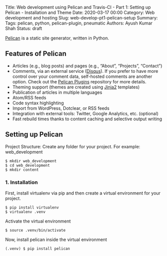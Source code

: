Title: Web development using Pelican and Travis-CI - Part 1: Setting up Pelican - Installation and Theme
Date: 2020-03-17 00:00
Category: Web development and hosting
Slug: web-develop-pt1-pelican-setup
Summary:
Tags: pelican, python, pelican-plugin, pneumatic
Authors: Ayush Kumar Shah
Status: draft

[Pelican](https://docs.getpelican.com/en/stable/index.html) is a static site generator, written in Python.

## Features of Pelican

- Articles (e.g., blog posts) and pages (e.g., “About”, “Projects”, “Contact”)
- Comments, via an external service ([Disqus](https://disqus.com/)). If you prefer to have more control over your comment data, self-hosted comments are another option. Check out the [Pelican Plugins](https://github.com/getpelican/pelican-plugins) repository for more details.
- Theming support (themes are created using [Jinja2](https://palletsprojects.com/p/jinja/) templates)
- Publication of articles in multiple languages
- Atom/RSS feeds
- Code syntax highlighting
- Import from WordPress, Dotclear, or RSS feeds
- Integration with external tools: Twitter, Google Analytics, etc. (optional)
- Fast rebuild times thanks to content caching and selective output writing

## Setting up Pelican

Project Structure:
Create any folder for your project. For example: web_development

    $ mkdir web_development
    $ cd web_development
    $ mkdir content

### 1. Installation

First, install virtualenv via pip and then create a virtual environment for your project.

    $ pip install virtualenv
    $ virtualenv .venv

Activate the virtual environment

    $ source .venv/bin/activate

Now, install pelican inside the virtual environment

    (.venv) $ pip install pelican